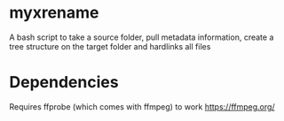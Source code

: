# myxrename
A bash script to take a source folder, pull metadata information, create a tree structure on the target folder and hardlinks all files

# Dependencies
Requires ffprobe (which comes with ffmpeg) to work
https://ffmpeg.org/

